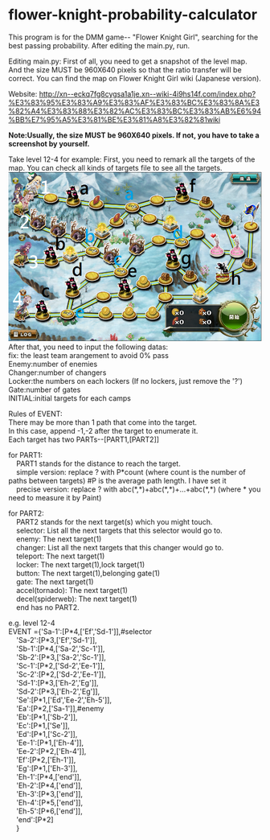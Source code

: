 # flower-knight-probability-calculator
This program is for the DMM game-- "Flower Knight Girl", searching for the best passing probability.
After editing the main.py, run.

Editing main.py:
First of all, you need to get a snapshot of the level map.
And the size MUST be 960X640 pixels so that the ratio transfer will be correct.
You can find the map on Flower Knight Girl wiki (Japanese version).

Website:
http://xn--eckq7fg8cygsa1a1je.xn--wiki-4i9hs14f.com/index.php?%E3%83%95%E3%83%A9%E3%83%AF%E3%83%BC%E3%83%8A%E3%82%A4%E3%83%88%E3%82%AC%E3%83%BC%E3%83%AB%E6%94%BB%E7%95%A5%E3%81%BE%E3%81%A8%E3%82%81wiki

**Note:Usually, the size MUST be 960X640 pixels. If not, you have to take a screenshot by yourself.**

Take level 12-4 for example:
First, you need to remark all the targets of the map. You can check all kinds of targets file to see all the targets.
![alt tag](https://raw.githubusercontent.com/JAG3R/flower-knight-probability-calculator/master/12-4(example).png)
After that, you need to input the following datas:  
fix: the least team arangement to avoid 0% pass  
Enemy:number of enemies  
Changer:number of changers  
Locker:the numbers on each lockers (If no lockers, just remove the '?')  
Gate:number of gates  
INITIAL:initial targets for each camps  

Rules of EVENT:  
There may be more than 1 path that come into the target.  
In this case, append -1,-2 after the target to enumerate it.  
Each target has two PARTs--[PART1,[PART2]]  

for PART1:  
&nbsp;&nbsp;&nbsp;&nbsp;PART1 stands for the distance to reach the target.  
&nbsp;&nbsp;&nbsp;&nbsp;simple version: replace ? with P\*count (where count is the number of paths between targets) #P is the average path length. I have set it  
&nbsp;&nbsp;&nbsp;&nbsp;precise version: replace ? with abc(\*,\*)+abc(\*,\*)+...+abc(\*,\*) (where \* you need to measure it by Paint)  

for PART2:  
&nbsp;&nbsp;&nbsp;&nbsp;PART2 stands for the next target(s) which you might touch.  
&nbsp;&nbsp;&nbsp;&nbsp;selector: List all the next targets that this selector would go to.  
&nbsp;&nbsp;&nbsp;&nbsp;enemy: The next target(1)  
&nbsp;&nbsp;&nbsp;&nbsp;changer: List all the next targets that this changer would go to.  
&nbsp;&nbsp;&nbsp;&nbsp;teleport: The next target(1)  
&nbsp;&nbsp;&nbsp;&nbsp;locker: The next target(1),lock target(1)  
&nbsp;&nbsp;&nbsp;&nbsp;button: The next target(1),belonging gate(1)  
&nbsp;&nbsp;&nbsp;&nbsp;gate: The next target(1)  
&nbsp;&nbsp;&nbsp;&nbsp;accel(tornado): The next target(1)  
&nbsp;&nbsp;&nbsp;&nbsp;decel(spiderweb): The next target(1)  
&nbsp;&nbsp;&nbsp;&nbsp;end has no PART2.  

e.g. level 12-4  
EVENT ={'Sa-1':[P\*4,['Ef','Sd-1']],#selector  
&nbsp;&nbsp;&nbsp;&nbsp;'Sa-2':[P\*3,['Ef','Sd-1']],  
&nbsp;&nbsp;&nbsp;&nbsp;'Sb-1':[P\*4,['Sa-2','Sc-1']],  
&nbsp;&nbsp;&nbsp;&nbsp;'Sb-2':[P\*3,['Sa-2','Sc-1']],  
&nbsp;&nbsp;&nbsp;&nbsp;'Sc-1':[P\*2,['Sd-2','Ee-1']],  
&nbsp;&nbsp;&nbsp;&nbsp;'Sc-2':[P\*2,['Sd-2','Ee-1']],  
&nbsp;&nbsp;&nbsp;&nbsp;'Sd-1':[P\*3,['Eh-2','Eg']],  
&nbsp;&nbsp;&nbsp;&nbsp;'Sd-2':[P\*3,['Eh-2','Eg']],  
&nbsp;&nbsp;&nbsp;&nbsp;'Se':[P\*1,['Ed','Ee-2','Eh-5']],  
&nbsp;&nbsp;&nbsp;&nbsp;'Ea':[P\*2,['Sa-1']],#enemy  
&nbsp;&nbsp;&nbsp;&nbsp;'Eb':[P\*1,['Sb-2']],  
&nbsp;&nbsp;&nbsp;&nbsp;'Ec':[P\*1,['Se']],  
&nbsp;&nbsp;&nbsp;&nbsp;'Ed':[P\*1,['Sc-2']],  
&nbsp;&nbsp;&nbsp;&nbsp;'Ee-1':[P\*1,['Eh-4']],  
&nbsp;&nbsp;&nbsp;&nbsp;'Ee-2':[P\*2,['Eh-4']],  
&nbsp;&nbsp;&nbsp;&nbsp;'Ef':[P\*2,['Eh-1']],  
&nbsp;&nbsp;&nbsp;&nbsp;'Eg':[P\*1,['Eh-3']],  
&nbsp;&nbsp;&nbsp;&nbsp;'Eh-1':[P\*4,['end']],  
&nbsp;&nbsp;&nbsp;&nbsp;'Eh-2':[P\*4,['end']],  
&nbsp;&nbsp;&nbsp;&nbsp;'Eh-3':[P\*3,['end']],  
&nbsp;&nbsp;&nbsp;&nbsp;'Eh-4':[P\*5,['end']],  
&nbsp;&nbsp;&nbsp;&nbsp;'Eh-5':[P\*6,['end']],  
&nbsp;&nbsp;&nbsp;&nbsp;'end':[P\*2]</br>
&nbsp;&nbsp;&nbsp;&nbsp;}

